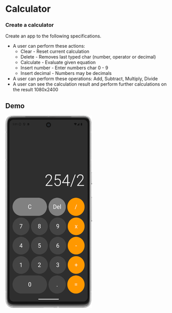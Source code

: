 # Calculator

### Create a calculator

Create an app to the following specifications.  
- A user can perform these actions:
    - Clear - Reset current calculation
    - Delete - Removes last typed char (number, operator or decimal)
    - Calculate - Evaluate given equation 
    - Insert number - Enter numbers char 0 - 9
    - Insert decimal - Numbers may be decimals
- A user can perform these operations: Add, Subtract, Multiply, Divide
- A user can see the calculation result and perform further calculations on the result
1080x2400

## Demo

<img src="img/Calculator.png" width="270" height="600" />